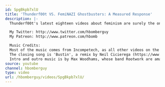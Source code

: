 ```yaml
---
id: SpgBkpb7xlU
title: 'Thunderf00t VS. FemiNAZI Ghostbusters: A Measured Response'
description: |-
  Thunderf00t's latest eighteen videos about feminism are surely the ones that will finally stop it for good!

  My Twitter: http://www.twitter.com/hbomberguy
  My Patreon: http://www.patreon.com/hbomb

  Music Credits:
  Most of the music comes from Incompetech, as all other videos on the internet do.
  The closing song is 'Bustin', a remix by Neil Cicierega (https://www.youtube.com/user/NeilCici...)
  Intro and outro music is by Max Woodhams, whose band Rootwork are amazing and you should listen to them sometime: https://soundcloud.com/rootwork-uk
source: youtube
channel: hbomberguy
type: video
url: /hbomberguy/videos/SpgBkpb7xlU/
---
```

